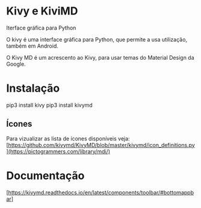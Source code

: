 # Kivy e KiviMD
Iterface gráfica para Python

O kivy é uma interface gráfica para Python, que permite a usa utilização, também em Android.

O Kivy MD é um acrescento ao Kivy, para usar temas do Material Design da Google.

# Instalação
pip3 install kivy
pip3 install kivymd

## Ícones
Para vizualizar as lista de ícones disponíveis veja:
[https://github.com/kivymd/KivyMD/blob/master/kivymd/icon_definitions.py](https://pictogrammers.com/library/mdi/)

# Documentação
[https://kivymd.readthedocs.io/en/latest/components/toolbar/#bottomappbar]
